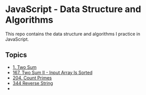 # JavaScript - Data Structure and Algorithms

This repo contains the data structure and algorithms I practice in JavaScript.

## Topics

- [1. Two Sum](https://leetcode.com/problems/two-sum/)
- [167. Two Sum II - Input Array Is Sorted](https://leetcode.com/problems/two-sum-ii-input-array-is-sorted/)
- [204. Count Primes](https://leetcode.com/problems/count-primes/)
- [344 Reverse String](https://leetcode.com/problems/reverse-string/)
-
